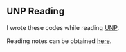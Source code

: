 ## UNP Reading

I wrote these codes while reading [UNP](https://www.masterraghu.com/subjects/np/introduction/unix_network_programming_v1.3/toc.html).

Reading notes can be obtained [here](https://github.com/sinkinben/Sin-Notebook/tree/master/books).


